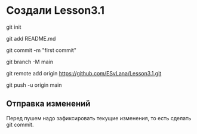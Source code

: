 # Создали Lesson3.1

git init

git add README.md

git commit -m "first commit"

git branch -M main

git remote add origin https://github.com/ESvLana/Lesson3.1.git

git push -u origin main

## Отправка изменений

Перед пушем надо зафиксировать текущие изменения, то есть сделать git commit.